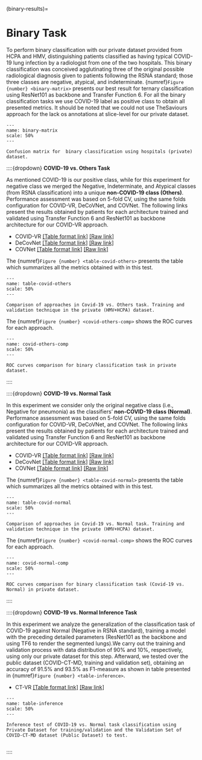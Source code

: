 (binary-results)=

# Binary Task

To perform binary classification with our private dataset provided from HCPA and HMV, distinguishing patients classified as having typical COVID-19 lung infection by a radiologist from one of the two hospitals. This binary classification was conceived agglutinating three of the original possible radiological diagnosis given to patients following the RSNA standard; those three classes are negative, atypical, and indeterminate. {numref}`Figure {number} <binary-matrix>` presents our best result for ternary classification using ResNet101 as backbone and Transfer Function 6. For all the binary classification tasks we use COVID-19 label as positive class to obtain all presented metrics. It should be noted that we could not use TheSaviours approach for the lack os annotations at slice-level for our private dataset.


```{figure} /_static/lecture_specific/results/binary-matrix.png
---
name: binary-matrix
scale: 50%
---

Confusion matrix for  binary classification using hospitals (private) dataset.

```


::::{dropdown} **COVID-19 vs. Others Task**

As mentioned COVID-19 is our positive class, while for this experiment for negative class we merged the Negative, Indeterminate, and Atypical classes (from RSNA classification) into a unique **non-COVID-19 class (Others)**. Performance assessment was based on 5-fold CV, using the same folds configuration for COVID-VR, DeCoVNet, and COVNet. The following links present the results obtained by patients for each architecture trained and validated using Transfer Function 6 and ResNet101 as backbone architecture for our COVID-VR approach.
- COVID-VR [[Table format link]](https://github.com/ct-vr/results/blob/master/binary-task/covid-vs-others/covid-vr.csv) [[Raw link]](https://raw.githubusercontent.com/ct-vr/results/master/binary-task/covid-vs-others/covid-vr.csv)
- DeCovNet [[Table format link]](https://github.com/ct-vr/results/blob/master/binary-task/covid-vs-others/decovnet.csv) [[Raw link]](https://raw.githubusercontent.com/ct-vr/results/master/binary-task/covid-vs-others/decovnet.csv)
- COVNet [[Table format link]](https://github.com/ct-vr/results/blob/master/binary-task/covid-vs-others/covnet.csv) [[Raw link]](https://raw.githubusercontent.com/ct-vr/results/master/binary-task/covid-vs-others/covnet.csv)

The {numref}`Figure {number} <table-covid-others>` presents the table which summarizes all the metrics obtained with in this test.

```{figure} /_static/lecture_specific/results/table-private-covid-others.png
---
name: table-covid-others
scale: 50%
---

Comparison of approaches in Covid-19 vs. Others task. Training and validation technique in the private (HMV+HCPA) dataset.

```

The {numref}`Figure {number} <covid-others-comp>` shows the ROC curves for each approach.

```{figure} /_static/lecture_specific/results/roc-private-covid-others.png
---
name: covid-others-comp
scale: 50%
---

ROC curves comparison for binary classification task in private dataset.
```

::::


::::{dropdown} **COVID-19 vs. Normal Task**

In this experiment we consider only the original negative class (i.e., Negative for pneumonia) as the classifiers’ **non-COVID-19 class (Normal)**. Performance assessment was based on 5-fold CV, using the same folds configuration for COVID-VR, DeCoVNet, and COVNet. The following links present the results obtained by patients for each architecture trained and validated using Transfer Function 6 and ResNet101 as backbone architecture for our COVID-VR approach.

- COVID-VR [[Table format link]](https://github.com/ct-vr/results/blob/master/binary-task/covid-vs-normal/covid-vr.csv) [[Raw link]](https://raw.githubusercontent.com/ct-vr/results/master/binary-task/covid-vs-normal/covid-vr.csv)
- DeCovNet [[Table format link]](https://github.com/ct-vr/results/blob/master/binary-task/covid-vs-normal/decovnet.csv) [[Raw link]](https://raw.githubusercontent.com/ct-vr/results/master/binary-task/covid-vs-normal/decovnet.csv)
- COVNet [[Table format link]](https://github.com/ct-vr/results/blob/master/binary-task/covid-vs-normal/covnet.csv) [[Raw link]](https://raw.githubusercontent.com/ct-vr/results/master/binary-task/covid-vs-normal/covnet.csv)

The {numref}`Figure {number} <table-covid-normal>` presents the table which summarizes all the metrics obtained with in this test.

```{figure} /_static/lecture_specific/results/table-private-covid-normal.png
---
name: table-covid-normal
scale: 50%
---

Comparison of approaches in Covid-19 vs. Normal task. Training and validation technique in the private (HMV+HCPA) dataset.

```

The {numref}`Figure {number} <covid-normal-comp>` shows the ROC curves for each approach.

```{figure} /_static/lecture_specific/results/roc-private-covid-normal.png
---
name: covid-normal-comp
scale: 50%
---

ROC curves comparison for binary classification task (Covid-19 vs. Normal) in private dataset.
```

::::


::::{dropdown} **COVID-19 vs. Normal Inference Task**

In this experiment we analyze the generalization of the classification task of COVID-19 against Normal (Negative in RSNA standard), training a model with the preceding detailed parameters (ResNet101 as the backbone and using TF6 to render the segmented lungs).We carry out the training and validation process with data distribution of 90% and 10%, respectively, using only our private dataset for this step. Afterward, we tested over the public dataset (COVID-CT-MD, training and validation set), obtaining an accuracy of 91.5% and 93.5% as F1-measure as shown in table presented in {numref}`Figure {number} <table-inference>`.


- CT-VR [[Table format link]](https://github.com/ct-vr/results/blob/master/binary-task/inference-private-over-public/covid-vr-inference-test.csv) [[Raw link]](https://raw.githubusercontent.com/ct-vr/results/master/binary-task/inference-private-over-public/covid-vr-inference-test.csv)

```{figure} /_static/lecture_specific/results/table-inference.png
---
name: table-inference
scale: 50%
---

Inference test of COVID-19 vs. Normal task classification using Private Dataset for training/validation and the Validation Set of COVID-CT-MD dataset (Public Dataset) to test.


```

::::

